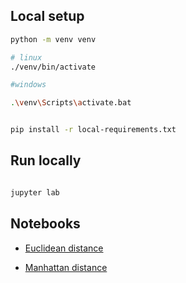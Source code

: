 ## Local setup

```bash
python -m venv venv

# linux
./venv/bin/activate

#windows

.\venv\Scripts\activate.bat

```

```bash

pip install -r local-requirements.txt
```

## Run locally

```bash

jupyter lab
```

## Notebooks

* [Euclidean distance](https://mybinder.org/v2/gh/tutorials-4newbies/distances/master?filepath=euclidean_distance.ipynb)

* [Manhattan distance](https://mybinder.org/v2/gh/tutorials-4newbies/distances/master?filepath=manhattan_distance.ipynb)